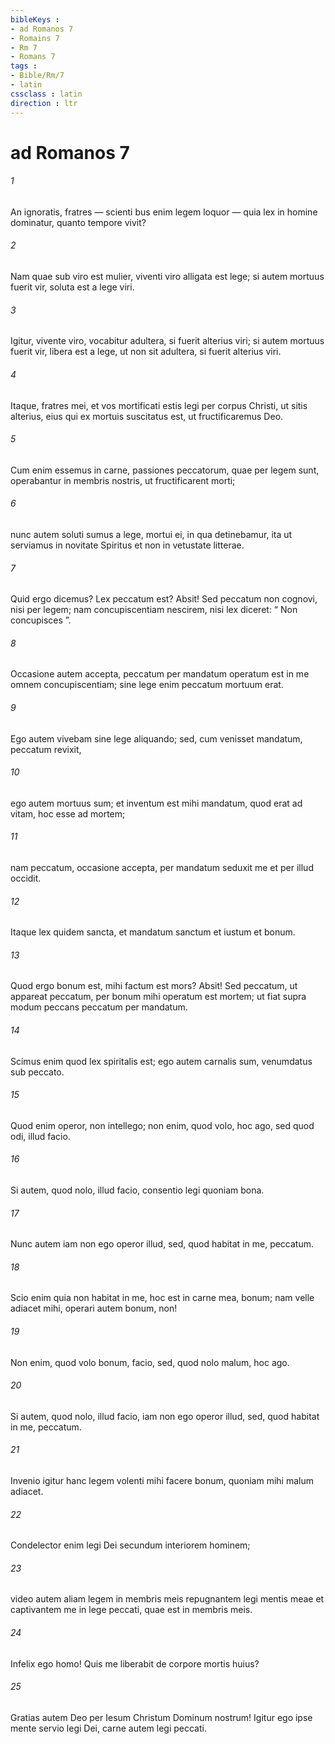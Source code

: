 ```yaml
---
bibleKeys : 
- ad Romanos 7
- Romains 7
- Rm 7
- Romans 7
tags : 
- Bible/Rm/7
- latin
cssclass : latin
direction : ltr
---
```


# ad Romanos 7

###### 1
An ignoratis, fratres — scienti bus enim legem loquor — quia lex in homine dominatur, quanto tempore vivit? 
###### 2
Nam quae sub viro est mulier, viventi viro alligata est lege; si autem mortuus fuerit vir, soluta est a lege viri. 
###### 3
Igitur, vivente viro, vocabitur adultera, si fuerit alterius viri; si autem mortuus fuerit vir, libera est a lege, ut non sit adultera, si fuerit alterius viri. 
###### 4
Itaque, fratres mei, et vos mortificati estis legi per corpus Christi, ut sitis alterius, eius qui ex mortuis suscitatus est, ut fructificaremus Deo. 
###### 5
Cum enim essemus in carne, passiones peccatorum, quae per legem sunt, operabantur in membris nostris, ut fructificarent morti; 
###### 6
nunc autem soluti sumus a lege, mortui ei, in qua detinebamur, ita ut serviamus in novitate Spiritus et non in vetustate litterae.
###### 7
Quid ergo dicemus? Lex peccatum est? Absit! Sed peccatum non cognovi, nisi per legem; nam concupiscentiam nescirem, nisi lex diceret: “ Non concupisces ”. 
###### 8
Occasione autem accepta, peccatum per mandatum operatum est in me omnem concupiscentiam; sine lege enim peccatum mortuum erat. 
###### 9
Ego autem vivebam sine lege aliquando; sed, cum venisset mandatum, peccatum revixit, 
###### 10
ego autem mortuus sum; et inventum est mihi mandatum, quod erat ad vitam, hoc esse ad mortem; 
###### 11
nam peccatum, occasione accepta, per mandatum seduxit me et per illud occidit. 
###### 12
Itaque lex quidem sancta, et mandatum sanctum et iustum et bonum. 
###### 13
Quod ergo bonum est, mihi factum est mors? Absit! Sed peccatum, ut appareat peccatum, per bonum mihi operatum est mortem; ut fiat supra modum peccans peccatum per mandatum.
###### 14
Scimus enim quod lex spiritalis est; ego autem carnalis sum, venumdatus sub peccato. 
###### 15
Quod enim operor, non intellego; non enim, quod volo, hoc ago, sed quod odi, illud facio. 
###### 16
Si autem, quod nolo, illud facio, consentio legi quoniam bona. 
###### 17
Nunc autem iam non ego operor illud, sed, quod habitat in me, peccatum. 
###### 18
Scio enim quia non habitat in me, hoc est in carne mea, bonum; nam velle adiacet mihi, operari autem bonum, non! 
###### 19
Non enim, quod volo bonum, facio, sed, quod nolo malum, hoc ago. 
###### 20
Si autem, quod nolo, illud facio, iam non ego operor illud, sed, quod habitat in me, peccatum. 
###### 21
Invenio igitur hanc legem volenti mihi facere bonum, quoniam mihi malum adiacet. 
###### 22
Condelector enim legi Dei secundum interiorem hominem; 
###### 23
video autem aliam legem in membris meis repugnantem legi mentis meae et captivantem me in lege peccati, quae est in membris meis.
###### 24
Infelix ego homo! Quis me liberabit de corpore mortis huius? 
###### 25
Gratias autem Deo per Iesum Christum Dominum nostrum! Igitur ego ipse mente servio legi Dei, carne autem legi peccati.
